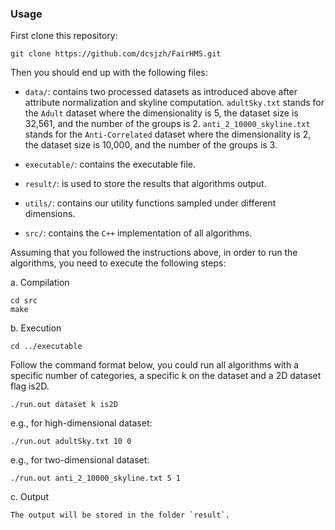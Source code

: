 
### Usage

First clone this repository:

	git clone https://github.com/dcsjzh/FairHMS.git

Then you should end up with the following files:

- `data/`: contains two processed datasets as introduced above after attribute normalization and skyline computation. `adultSky.txt` stands for the `Adult` dataset where the dimensionality is 5, the dataset size is 32,561, and the number of the groups is 2. `anti_2_10000_skyline.txt` stands for the `Anti-Correlated` dataset where the dimensionality is 2, the dataset size is 10,000, and the number of the groups is 3.

- `executable/`: contains the executable file.

- `result/`: is used to store the results that algorithms output.

- `utils/`: contains our utility functions sampled under different dimensions.

- `src/`: contains the `C++` implementation of all algorithms.

Assuming that you followed the instructions above, in order to run the algorithms, you need to execute the following steps:

a. Compilation

	cd src
	make

b. Execution

	cd ../executable

Follow the command format below, you could run all algorithms with a specific number of categories, a specific k on the dataset and a 2D dataset flag is2D.

	./run.out dataset k is2D 

e.g., for high-dimensional dataset:

	./run.out adultSky.txt 10 0

e.g., for two-dimensional dataset:

	./run.out anti_2_10000_skyline.txt 5 1
	
c. Output

	The output will be stored in the folder `result`.
